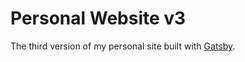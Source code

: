 # Personal Website v3

The third version of my personal site built with [Gatsby](https://www.gatsbyjs.org/).
